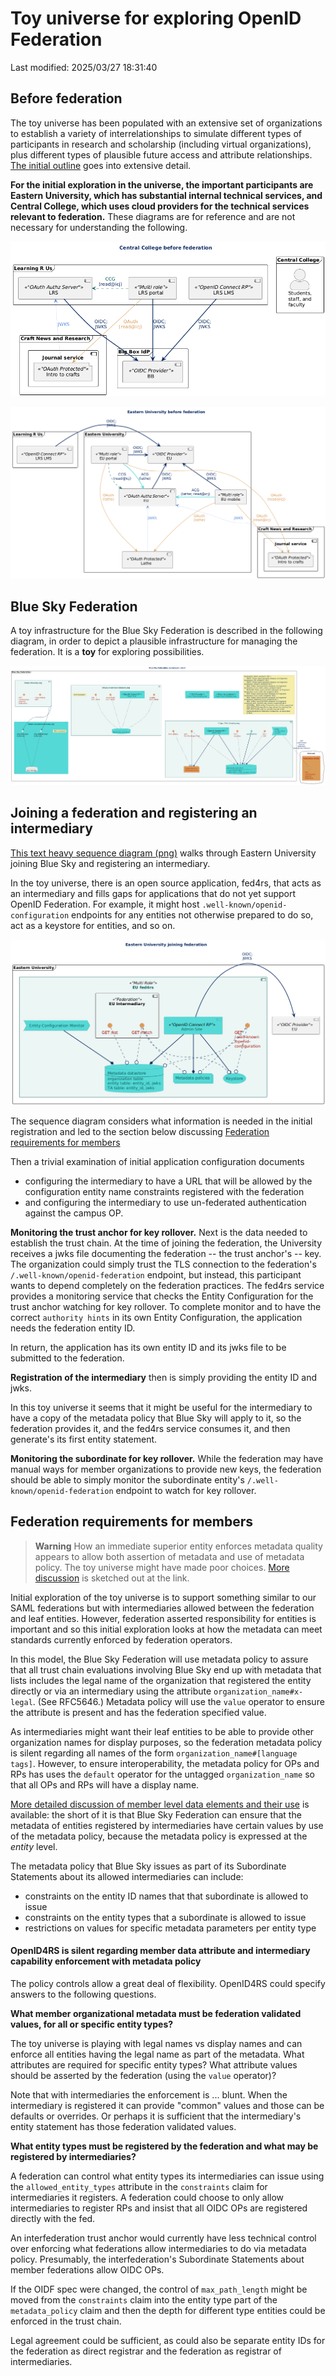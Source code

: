 # Toy universe for exploring OpenID Federation

Last modified: 2025/03/27 18:31:40

## Before federation

The toy universe has been populated with an extensive set of organizations to establish a variety of interrelationships to simulate different types of participants in research and scholarship (including virtual organizations), plus different types of plausible future access and attribute relationships. [The initial outline](./ModelUniverse-v1.md) goes into extensive detail.

**For the initial exploration in the universe, the important participants are Eastern University, which has substantial internal technical services, and Central College, which uses cloud providers for the technical services relevant to federation.** These diagrams are for reference and are not necessary for understanding the following.

![Deployment diagram for Central College](../out/toyUniverse4PORE/technical/universe01-deploy-CentralCollege/universe01-deploy-CentralCollege.png)

![Deployment diagram for Eastern University](../out/toyUniverse4PORE/technical/universe01-deploy-EasternU/universe01-deploy-EasternU.png)

## Blue Sky Federation

A toy infrastructure for the Blue Sky Federation is described in the following diagram, in order to depict a plausible infrastructure for managing the federation. It is a **toy** for exploring possibilities.

![Deployment diagram for Blue Sky](../out/toyUniverse4PORE/technical/universe02-deploy-BlueSkyFed/universe02-deploy-BlueSkyFed.png)

## Joining a federation and registering an intermediary

[This text heavy sequence diagram (png)](../out/toyUniverse4PORE/technical/universe02-seq-BootstrapEUfed4rs/) walks through Eastern University joining Blue Sky and registering an intermediary.

In the toy universe, there is an open source application, fed4rs, that acts as an intermediary and fills gaps for applications that do not yet support OpenID Federation. For example, it might host `.well-known/openid-configuration` endpoints for any entities not otherwise prepared to do so, act as a keystore for entities, and so on.

![Deployment diagram for Eastern University and the fed4rs](../out/toyUniverse4PORE/technical/universe02-deploy-EasternU/universe02-deploy-EasternU.png)

The sequence diagram  considers what information is needed in the initial registration and led to the section below discussing [Federation requirements for members](#federation-requirements-for-members)

Then a trivial examination of initial application configuration documents 

* configuring the intermediary to have a URL that will be allowed by the configuration entity name constraints registered with the federation
* and configuring the intermediary to use un-federated authentication against the campus OP.

**Monitoring the trust anchor for key rollover.** Next is the data needed to establish the trust chain. At the time of joining the federation, the University receives a jwks file documenting the federation -- the trust anchor's -- key. The organization could simply trust the TLS connection to the federation's `/.well-known/openid-federation` endpoint, but instead, this participant wants to depend completely on the federation practices. The fed4rs service provides a monitoring service that checks the Entity Configuration for the trust anchor watching for key rollover. To complete monitor and to have the correct `authority hints` in its own Entity Configuration, the application needs the federation entity ID.

In return, the application has its own entity ID and its jwks file to be submitted to the federation.

**Registration of the intermediary** then is simply providing the entity ID and jwks.

In this toy universe it seems that it might be useful for the intermediary to have a copy of the metadata policy that Blue Sky will apply to it, so the federation provides it, and the fed4rs service consumes it, and then generate's its first entity statement.

**Monitoring the subordinate for key rollover.** While the federation may have manual ways for member organizations to provide new keys, the federation should be able to simply monitor the subordinate entity's `/.well-known/openid-federation` endpoint to watch for key rollover.  


## Federation requirements for members

> **Warning** How an immediate superior entity enforces metadata quality appears to allow both assertion of metadata and use of metadata policy. The toy universe might have made poor choices. [More discussion](./metadatapolicy-options.md) is sketched out at the link.

Initial exploration of the toy universe is to support something similar to our SAML federations but with intermediaries allowed between the federation and leaf entities. However, federation asserted responsibility for entities is important and so this initial exploration looks at how the metadata can meet standards currently enforced by federation operators.

In this model, the Blue Sky Federation will use metadata policy to assure that all trust chain evaluations involving Blue Sky end up with metadata that lists includes the legal name of the organization that registered the entity directly or via an intermediary using the attribute  `organization_name#x-legal`. (See RFC5646.) Metadata policy will use the `value` operator to ensure the attribute is present and has the federation specified value.

As intermediaries might want their leaf entities to be able to provide other organization names for display purposes, so the federation metadata policy is silent regarding all names of the form  `organization_name#[language tags]`. However, to ensure interoperability, the metadata policy for OPs and RPs has uses the `default` operator for the untagged `organization_name` so that all OPs and RPs will have a display name.

[More detailed discussion of member level data elements and their use](./metadatapolicy-members.md) is available: the short of it is that Blue Sky Federation can ensure that the metadata of entities registered by intermediaries have certain values by use of the metadata policy, because the metadata policy is expressed at the *entity* level.

The metadata policy that Blue Sky issues as part of its Subordinate Statements about its allowed intermediaries can include:

* constraints on the entity ID names that that subordinate is allowed to issue
* constraints on the entity types that a subordinate is allowed to issue
* restrictions on values for specific metadata parameters per entity type

#### OpenID4RS is silent regarding member data attribute and intermediary capability enforcement with metadata policy

The policy controls allow a great deal of flexibility. OpenID4RS could specify answers to the following questions.

**What member organizational metadata must be federation validated values, for all or specific entity types?**

The toy universe is playing with legal names vs display names and can enforce all entities having the legal name as part of the metadata. What attributes are required for specific entity types? What attribute values should be asserted by the federation (using the `value` operator)?

Note that with intermediaries the enforcement is ... blunt. When the intermediary is registered it can provide "common" values and those can be defaults or overrides. Or perhaps it is sufficient that the intermediary's entity statement has those federation validated values.  

**What entity types must be registered by the federation and what may be registered by intermediaries?**

A federation can control what entity types its intermediaries can issue using the `allowed_entity_types` attribute in the `constraints` claim for intermediaries it registers.  A federation could choose to only allow intermediaries to register RPs and insist that all OIDC OPs are registered directly with the fed.

An interfederation trust anchor would currently have less technical control over enforcing what federations allow intermediaries to do via metadata policy. Presumably, the interfederation's Subordinate Statements about member federations allow OIDC OPs.

If the OIDF spec were changed, the control of `max_path_length` might be moved from the `constraints` claim into the entity type part of the `metadata_policy` claim and then the depth for different type entities could be enforced in the trust chain.

Legal agreement could be sufficient, as could also be separate entity IDs for the federation as direct registrar and the federation as registrar of intermediaries.
